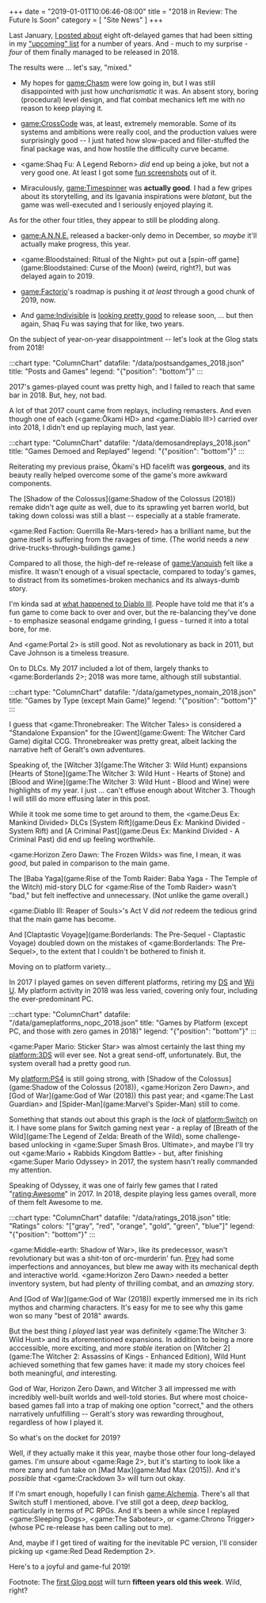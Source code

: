 +++
date = "2019-01-01T10:06:46-08:00"
title = "2018 in Review: The Future Is Soon"
category = [ "Site News" ]
+++

Last January, [I posted about]($SiteBaseURL$2018/01/21/early-access-late-release/) eight oft-delayed games that had been sitting in my ["upcoming" list]($SiteBaseURL$upcoming/) for a number of years.  And - much to my surprise - <i>four</i> of them finally managed to be released in 2018.

The results were ... let's say, "mixed."

* My hopes for <game:Chasm> were low going in, but I was still disappointed with just how <i>uncharismatic</i> it was.  An absent story, boring (procedural) level design, and flat combat mechanics left me with no reason to keep playing it.

* <game:CrossCode> was, at least, extremely memorable.  Some of its systems and ambitions were really cool, and the production values were surprisingly good -- I just hated how slow-paced and filler-stuffed the final package was, and how hostile the difficulty curve became.

* <game:Shaq Fu: A Legend Reborn> <i>did</i> end up being a joke, but not a very good one.  At least I got some [fun screenshots]($SiteBaseURL$shaqfu-alegendreborn_notenoughmoney.jpg) out of it.

* Miraculously, <game:Timespinner> was <b>actually good</b>.  I had a few gripes about its storytelling, and its Igavania inspirations were <i>blatant</i>, but the game was well-executed and I seriously enjoyed playing it.

As for the other four titles, they appear to still be plodding along.

* <game:A.N.N.E.> released a backer-only demo in December, so <i>maybe</i> it'll actually make progress, this year.

* <game:Bloodstained: Ritual of the Night> put out a [spin-off game](game:Bloodstained: Curse of the Moon) (weird, right?), but was delayed again to 2019.

* <game:Factorio>'s roadmap is pushing it <i>at least</i> through a good chunk of 2019, now.

* And <game:Indivisible> is <a href="https://indivisiblegame.com/2018/12/11/locking-down-orders/">looking pretty good</a> to release soon, ... but then again, Shaq Fu was saying that for like, two years.

On the subject of year-on-year disappointment -- let's look at the Glog stats from 2018!

:::chart
type: "ColumnChart"
datafile: "/data/postsandgames_2018.json"
title: "Posts and Games"
legend: "{\"position\": \"bottom\"}"
:::

2017's games-played count was pretty high, and I failed to reach that same bar in 2018.  But, hey, not bad.

A lot of that 2017 count came from replays, including remasters.  And even though one of each (<game:Ōkami HD> and <game:Diablo III>) carried over into 2018, I didn't end up replaying much, last year.

:::chart
type: "ColumnChart"
datafile: "/data/demosandreplays_2018.json"
title: "Games Demoed and Replayed"
legend: "{\"position\": \"bottom\"}"
:::

Reiterating my previous praise, Ōkami's HD facelift was <b>gorgeous</b>, and its beauty really helped overcome some of the game's more awkward components.

The [Shadow of the Colossus](game:Shadow of the Colossus (2018)) remake didn't age <i>quite</i> as well, due to its sprawling yet barren world, but taking down colossi was still a blast -- especially at a stable framerate.

<game:Red Faction: Guerrilla Re-Mars-tered> has a brilliant name, but the game itself is suffering from the ravages of time.  (The world needs a <i>new</i> drive-trucks-through-buildings game.)

Compared to all those, the high-def re-release of <game:Vanquish> felt like a misfire.  It wasn't enough of a visual spectacle, compared to today's games, to distract from its sometimes-broken mechanics and its always-dumb story.

I'm kinda sad at [what happened to Diablo III]($SiteBaseURL$2018/01/11/demon-clicker/).  People have told me that it's a fun game to come back to over and over, but the re-balancing they've done - to emphasize seasonal endgame grinding, I guess - turned it into a total bore, for me.

And <game:Portal 2> is still good.  Not as revolutionary as back in 2011, but Cave Johnson is a timeless treasure.

On to DLCs.  My 2017 included a lot of them, largely thanks to <game:Borderlands 2>; 2018 was more tame, although still substantial.

:::chart
type: "ColumnChart"
datafile: "/data/gametypes_nomain_2018.json"
title: "Games by Type (except Main Game)"
legend: "{\"position\": \"bottom\"}"
:::

I guess that <game:Thronebreaker: The Witcher Tales> is considered a "Standalone Expansion" for the [Gwent](game:Gwent: The Witcher Card Game) digital CCG.  Thronebreaker was pretty great, albeit lacking the narrative heft of Geralt's own adventures.

Speaking of, the [Witcher 3](game:The Witcher 3: Wild Hunt) expansions [Hearts of Stone](game:The Witcher 3: Wild Hunt - Hearts of Stone) and [Blood and Wine](game:The Witcher 3: Wild Hunt - Blood and Wine) were highlights of my year.  I just ... can't effuse enough about Witcher 3.  Though I will still do more effusing later in this post.

While it took me some time to get around to them, the <game:Deus Ex: Mankind Divided> DLCs [System Rift](game:Deus Ex: Mankind Divided - System Rift) and [A Criminal Past](game:Deus Ex: Mankind Divided - A Criminal Past) did end up feeling worthwhile.

<game:Horizon Zero Dawn: The Frozen Wilds> was fine, I mean, it was <i>good</i>, but paled in comparison to the main game.

The [Baba Yaga](game:Rise of the Tomb Raider: Baba Yaga - The Temple of the Witch) mid-story DLC for <game:Rise of the Tomb Raider> wasn't "bad," but felt ineffective and unnecessary.  (Not unlike the game overall.)

<game:Diablo III: Reaper of Souls>'s Act V did <i>not</i> redeem the tedious grind that the main game has become.

And [Claptastic Voyage](game:Borderlands: The Pre-Sequel - Claptastic Voyage) doubled down on the mistakes of <game:Borderlands: The Pre-Sequel>, to the extent that I couldn't be bothered to finish it.

Moving on to platform variety...

In 2017 I played games on seven different platforms, retiring my [DS](platform:NDS) and [Wii U](platform:WiiU).  My platform activity in 2018 was less varied, covering only four, including the ever-predominant PC.

:::chart
type: "ColumnChart"
datafile: "/data/gameplatforms_nopc_2018.json"
title: "Games by Platform (except PC, and those with zero games in 2018)"
legend: "{\"position\": \"bottom\"}"
:::

<game:Paper Mario: Sticker Star> was almost certainly the last thing my <platform:3DS> will ever see.  Not a great send-off, unfortunately.  But, the system overall had a pretty good run.

My <platform:PS4> is still going strong, with [Shadow of the Colossus](game:Shadow of the Colossus (2018)), <game:Horizon Zero Dawn>, and [God of War](game:God of War (2018)) this past year; and <game:The Last Guardian> and [Spider-Man](game:Marvel's Spider-Man) still to come.

Something that stands out about this graph is the <i>lack</i> of <platform:Switch> on it.  I have some plans for Switch gaming next year - a replay of [Breath of the Wild](game:The Legend of Zelda: Breath of the Wild), some challenge-based unlocking in <game:Super Smash Bros. Ultimate>, and maybe I'll try out <game:Mario + Rabbids Kingdom Battle> - but, after finishing <game:Super Mario Odyssey> in 2017, the system hasn't really commanded my attention.

Speaking of Odyssey, it was one of fairly few games that I rated "<rating:Awesome>" in 2017.  In 2018, despite playing less games overall, more of them felt Awesome to me.

:::chart
type: "ColumnChart"
datafile: "/data/ratings_2018.json"
title: "Ratings"
colors: "[\"gray\", \"red\", \"orange\", \"gold\", \"green\", \"blue\"]"
legend: "{\"position\": \"bottom\"}"
:::

<game:Middle-earth: Shadow of War>, like its predecessor, wasn't revolutionary but was a shit-ton of orc-murderin' fun.  [Prey](game:Prey (2017)) had some imperfections and annoyances, but blew me away with its mechanical depth and interactive world.  <game:Horizon Zero Dawn> needed a better inventory system, but had plenty of thrilling combat, and an <i>amazing</i> story.

And [God of War](game:God of War (2018)) expertly immersed me in its rich mythos and charming characters.  It's easy for me to see why this game won so many "best of 2018" awards.

But the best thing <i>I played</i> last year was definitely <game:The Witcher 3: Wild Hunt> and its aforementioned expansions.  In addition to being a more acccessible, more exciting, and more <i>stable</i> iteration on [Witcher 2](game:The Witcher 2: Assassins of Kings - Enhanced Edition), Wild Hunt achieved something that few games have: it made my story choices feel both meaningful, <i>and</i> interesting.

God of War, Horizon Zero Dawn, and Witcher 3 all impressed me with incredibly well-built worlds and well-told stories.  But where most choice-based games fall into a trap of making one option "correct," and the others narratively unfulfilling -- Geralt's story was rewarding throughout, regardless of how I played it.

So what's on the docket for 2019?

Well, if they actually make it this year, maybe those other four long-delayed games.  I'm unsure about <game:Rage 2>, but it's starting to look like a more zany and fun take on [Mad Max](game:Mad Max (2015)).  And it's <i>possible</i> that <game:Crackdown 3> will turn out okay.

If I'm smart enough, hopefully I can finish <game:Alchemia>.  There's all that Switch stuff I mentioned, above.  I've still got a deep, <i>deep</i> backlog, particularly in terms of PC RPGs.  And it's been a while since I replayed <game:Sleeping Dogs>, <game:The Saboteur>, or <game:Chrono Trigger> (whose PC re-release has been calling out to me).

And, maybe if I get tired of waiting for the inevitable PC version, I'll consider picking up <game:Red Dead Redemption 2>.

Here's to a joyful and game-ful 2019!

Footnote: The [first Glog post]($SiteBaseURL$2004/01/07/mario-kart-double-dash-2/) will turn <b>fifteen years old this week</b>.  Wild, right?
